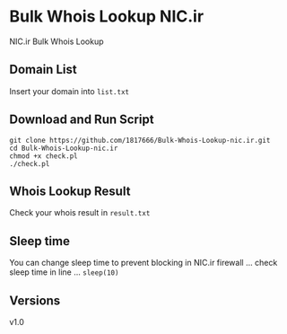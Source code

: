 # Bulk Whois Lookup NIC.ir
NIC.ir Bulk Whois Lookup

## Domain List
Insert your domain into `list.txt`

## Download and Run Script
```
git clone https://github.com/1817666/Bulk-Whois-Lookup-nic.ir.git
cd Bulk-Whois-Lookup-nic.ir
chmod +x check.pl
./check.pl
```

## Whois Lookup Result
Check your whois result in `result.txt`

## Sleep time
You can change sleep time to prevent blocking in NIC.ir firewall ...
check sleep time in line ... `sleep(10)`

## Versions
v1.0
